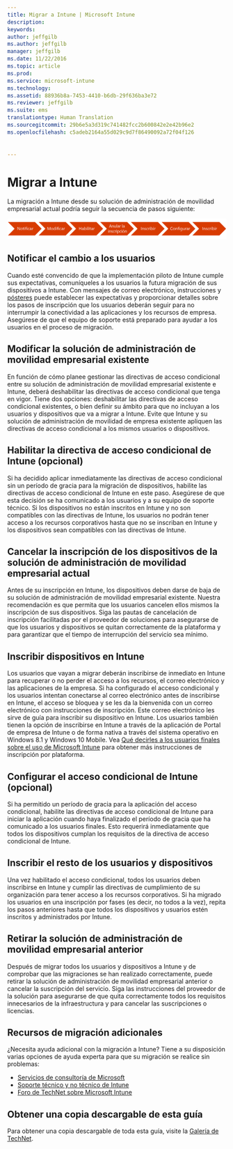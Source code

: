 ```yaml
---
title: Migrar a Intune | Microsoft Intune
description: 
keywords: 
author: jeffgilb
ms.author: jeffgilb
manager: jeffgilb
ms.date: 11/22/2016
ms.topic: article
ms.prod: 
ms.service: microsoft-intune
ms.technology: 
ms.assetid: 88936b8a-7453-4410-b6db-29f636ba3e72
ms.reviewer: jeffgilb
ms.suite: ems
translationtype: Human Translation
ms.sourcegitcommit: 29b6e5a3d319c741482fcc2b600842e2e42b96e2
ms.openlocfilehash: c5adeb2164a55d029c9d7f86490092a72f04f126


---
```


# <a name="migrate-to-intune"></a>Migrar a Intune


La migración a Intune desde su solución de administración de movilidad empresarial actual podría seguir la secuencia de pasos siguiente:

![Pasos de migración para Intune](./media/migrate-intune-steps.png)

## <a name="notify-users"></a>Notificar el cambio a los usuarios

Cuando esté convencido de que la implementación piloto de Intune cumple sus expectativas, comuníqueles a los usuarios la futura migración de sus dispositivos a Intune. Con mensajes de correo electrónico, instrucciones y [pósteres](https://gallery.technet.microsoft.com/Intune-End-User-Enrollment-3a0c9b0c?WT.mc_id=Blog_Intune_General_PCIT) puede establecer las expectativas y proporcionar detalles sobre los pasos de inscripción que los usuarios deberán seguir para no interrumpir la conectividad a las aplicaciones y los recursos de empresa. Asegúrese de que el equipo de soporte está preparado para ayudar a los usuarios en el proceso de migración.

## <a name="modify-your-existing-enterprise-mobility-management-solution"></a>Modificar la solución de administración de movilidad empresarial existente

En función de cómo planee gestionar las directivas de acceso condicional entre su solución de administración de movilidad empresarial existente e Intune, deberá deshabilitar las directivas de acceso condicional que tenga en vigor. Tiene dos opciones: deshabilitar las directivas de acceso condicional existentes, o bien definir su ámbito para que no incluyan a los usuarios y dispositivos que va a migrar a Intune.  Evite que Intune y su solución de administración de movilidad de empresa existente apliquen las directivas de acceso condicional a los mismos usuarios o dispositivos.

## <a name="enable-intune-conditional-access-policy-optional"></a>Habilitar la directiva de acceso condicional de Intune (opcional)

Si ha decidido aplicar inmediatamente las directivas de acceso condicional sin un período de gracia para la migración de dispositivos, habilite las directivas de acceso condicional de Intune en este paso.  Asegúrese de que esta decisión se ha comunicado a los usuarios y a su equipo de soporte técnico.  Si los dispositivos no están inscritos en Intune y no son compatibles con las directivas de Intune, los usuarios no podrán tener acceso a los recursos corporativos hasta que no se inscriban en Intune y los dispositivos sean compatibles con las directivas de Intune.

## <a name="unenrolling-devices-from-your-existing-enterprise-mobility-management-solution"></a>Cancelar la inscripción de los dispositivos de la solución de administración de movilidad empresarial actual

Antes de su inscripción en Intune, los dispositivos deben darse de baja de su solución de administración de movilidad empresarial existente. Nuestra recomendación es que permita que los usuarios cancelen ellos mismos la inscripción de sus dispositivos.  Siga las pautas de cancelación de inscripción facilitadas por el proveedor de soluciones para asegurarse de que los usuarios y dispositivos se quitan correctamente de la plataforma y para garantizar que el tiempo de interrupción del servicio sea mínimo.

## <a name="enrolling-devices-in-intune"></a>Inscribir dispositivos en Intune

Los usuarios que vayan a migrar deberán inscribirse de inmediato en Intune para recuperar o no perder el acceso a los recursos, el correo electrónico y las aplicaciones de la empresa. Si ha configurado el acceso condicional y los usuarios intentan conectarse al correo electrónico antes de inscribirse en Intune, el acceso se bloquea y se les da la bienvenida con un correo electrónico con instrucciones de inscripción. Este correo electrónico les sirve de guía para inscribir su dispositivo en Intune.  Los usuarios también tienen la opción de inscribirse en Intune a través de la aplicación de Portal de empresa de Intune o de forma nativa a través del sistema operativo en Windows 8.1 y Windows 10 Mobile. Vea [Qué decirles a los usuarios finales sobre el uso de Microsoft Intune](/intune/deploy-use/what-to-tell-your-end-users-about-using-microsoft-intune) para obtener más instrucciones de inscripción por plataforma.

## <a name="configure-intune-conditional-access-optional"></a>Configurar el acceso condicional de Intune (opcional)

Si ha permitido un período de gracia para la aplicación del acceso condicional, habilite las directivas de acceso condicional de Intune para iniciar la aplicación cuando haya finalizado el período de gracia que ha comunicado a los usuarios finales. Esto requerirá inmediatamente que todos los dispositivos cumplan los requisitos de la directiva de acceso condicional de Intune.

## <a name="enroll-remaining-devices-and-users"></a>Inscribir el resto de los usuarios y dispositivos

Una vez habilitado el acceso condicional, todos los usuarios deben inscribirse en Intune y cumplir las directivas de cumplimiento de su organización para tener acceso a los recursos corporativos. Si ha migrado los usuarios en una inscripción por fases (es decir, no todos a la vez), repita los pasos anteriores hasta que todos los dispositivos y usuarios estén inscritos y administrados por Intune.

## <a name="retire-the-previous-enterprise-mobility-management-solution"></a>Retirar la solución de administración de movilidad empresarial anterior

Después de migrar todos los usuarios y dispositivos a Intune y de comprobar que las migraciones se han realizado correctamente, puede retirar la solución de administración de movilidad empresarial anterior o cancelar la suscripción del servicio. Siga las instrucciones del proveedor de la solución para asegurarse de que quita correctamente todos los requisitos innecesarios de la infraestructura y para cancelar las suscripciones o licencias.

## <a name="additional-migration-resources"></a>Recursos de migración adicionales

¿Necesita ayuda adicional con la migración a Intune? Tiene a su disposición varias opciones de ayuda experta para que su migración se realice sin problemas:

<!--- - [Microsoft Intune Onboarding](/em/solutions/fasttrack-center-benefit-for-enterprise-mobility-suite-ems)--->
- [Servicios de consultoría de Microsoft](https://www.microsoft.com/en-us/microsoftservices/default.aspx)
- [Soporte técnico y no técnico de Intune](/intune/troubleshoot/how-to-get-support-for-microsoft-intune)
- [Foro de TechNet sobre Microsoft Intune](https://social.technet.microsoft.com/Forums/en-US/home?forum=microsoftintuneprod)

## <a name="get-a-downloadable-copy-of-this-guide"></a>Obtener una copia descargable de esta guía

Para obtener una copia descargable de toda esta guía, visite la [Galería de TechNet](https://gallery.technet.microsoft.com/Migrating-to-Intune-ea439387).



<!--HONumber=Nov16_HO4-->



